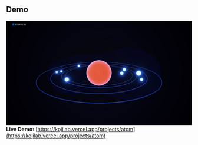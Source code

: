 ## Demo

![Atom Preview](https://github.com/sujitkoji/KojiLab/blob/main/src/app/lab/atom/Demo/Atom.png?raw=true)  
**Live Demo:** [https://kojilab.vercel.app/projects/atom](https://kojilab.vercel.app/projects/atom)
